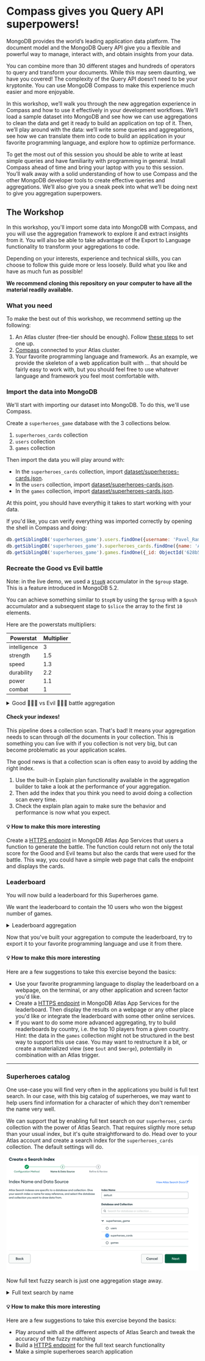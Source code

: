 # Compass gives you Query API superpowers!

MongoDB provides the world’s leading application data platform. The document model and the MongoDB Query API give you a flexible and powerful way to manage, interact with, and obtain insights from your data.

You can combine more than 30 different stages and hundreds of operators to query and transform your documents. While this may seem daunting, we have you covered! The complexity of the Query API doesn’t need to be your kryptonite. You can use MongoDB Compass to make this experience much easier and more enjoyable. 

In this workshop, we’ll walk you through the new aggregation experience in Compass and how to use it effectively in your development workflows. We’ll load a sample dataset into MongoDB and see how we can use aggregations to clean the data and get it ready to build an application on top of it. Then, we’ll play around with the data: we’ll write some queries and aggregations, see how we can translate them into code to build an application in your favorite programming language, and explore how to optimize performance.

To get the most out of this session you should be able to write at least simple queries and have familiarity with programming in general. Install Compass ahead of time and bring your laptop with you to this session.
You’ll walk away with a solid understanding of how to use Compass and the other MongoDB developer tools to create effective queries and aggregations. We’ll also give you a sneak peek into what we’ll be doing next to give you aggregation superpowers.

## The Workshop

In this workshop, you'll import some data into MongoDB with Compass, and you will use the aggregation framework to explore it and extract insights from it. You will also be able to take advantage of the Export to Language functionality to
transform your aggregations to code.

Depending on your interests, experience and technical skills, you can choose to follow this guide more or less loosely. Build what you like and have as much fun as possible!

**We recommend cloning this repository on your computer to have all the material readily available.**

### What you need

To make the best out of this workshop, we recommend setting up the following:

 1. An Atlas cluster (free-tier should be enough). Follow [these steps](link-to-docs) to set one up.
 2. [Compass](https://www.mongodb.com/docs/compass/current/install/) connected to your Atlas cluster.
 3. Your favorite programming language and framework. As an example, we provide the skeleton of a web application built with ... that should be fairly easy to work with, but you should feel free to use whatever language and framework you feel most comfortable with.

### Import the data into MongoDB

We'll start with importing our dataset into MongoDB. To do this, we'll use Compass.

Create a `superheroes_game` database with the 3 collections below.

 1. `superheroes_cards` collection
 2. `users` collection
 3. `games` collection

Then import the data you will play around with:

 * In the `superheroes_cards` collection, import [dataset/superheroes-cards.json](./dataset/superheroes-cards.json).
 * In the `users` collection, import [dataset/superheroes-cards.json](./dataset/users.json).
 * In the `games` collection, import [dataset/superheroes-cards.json](./dataset/games.json).

At this point, you should have everythig it takes to start working with your data.

If you'd like, you can verify everything was imported correctly by opening the shell in Compass and doing:

```javascript
db.getSiblingDB('superheroes_game').users.findOne({username: 'Pavel_Ramos26'}).country === 'MQ' &&
db.getSiblingDB('superheroes_game').superheroes_cards.findOne({name: 'Atom Girl'}).id === 52 &&
db.getSiblingDB('superheroes_game').games.findOne({_id: ObjectId('628b5c24ff7e14826f6d92da')}).v === 2 ? 'All good' : 'Something went wrong'
```

### Recreate the Good vs Evil battle

Note: in the live demo, we used a [`$topN`](https://www.mongodb.com/docs/upcoming/reference/operator/aggregation/topN/) accumulator in the `$group` stage. This is a feature introduced in MongoDB 5.2.

You can achieve something similar to `$topN` by using the `$group` with a `$push` accumulator and a subsequent stage to `$slice` the array to the first `10` elements.

Here are the powerstats multipliers:

| Powerstat    	| Multiplier 	|
|--------------	|------------	|
| intelligence 	| 3          	|
| strength     	| 1.5        	|
| speed        	| 1.3        	|
| durability   	| 2.2        	|
| power        	| 1.1        	|
| combat       	| 1          	|

<details>
<summary>Good 🦸🏼‍♀️ vs Evil 🦹🏻‍♂️ battle aggregation</summary>

```javascript
[{
    $match: {
      "biography.alignment": {
        $ne: 'neutral'
      }
    }
  },
  {
    $sample: {
      size: 150
    }
  },
  {
    $group: {
      _id: '$biography.alignment',
      powerstats: {
        $topN: {
          n: 10,
          output: '$powerstats',
          sortBy: {}
        }
      }
    }
  },
  {
    $set: {
      score: {
        $reduce: {
          input: '$powerstats',
          initialValue: 0,
          in: {
            $add: [
              '$$value',
              {
                $multiply: [3, '$$this.intelligence']
              },
              {
                $multiply: [1.5, '$$this.strength']
              },
              {
                $multiply: [1.3, '$$this.speed']
              },
              {
                $multiply: [2.2, '$$this.durability']
              },
              {
                $multiply: [1.1, '$$this.power']
              },
              {
                $multiply: [1, '$$this.combat']
              }
            ]
          }
        }
      }
    }
  },
  {
    $unset: 'powerstats'
  }
]
```

</details>

#### Check your indexes!

This pipeline does a collection scan. That's bad! It means your aggregation needs to scan through *all* the documents in your collection. This is something you can live with if you collection is not very big, but can become problematic as your application scales.

The good news is that a collection scan is often easy to avoid by adding the right index.

 1. Use the built-in Explain plan functionality available in the aggregation builder to take a look at the performance of your aggregation.
 2. Then add the index that you think you need to avoid doing a collection scan every time.
 3. Check the explain plan again to make sure the behavior and performance is now what you expect.

#### 💡 How to make this more interesting

Create a [HTTPS endpoint](https://www.mongodb.com/docs/atlas/app-services/endpoints/configure/) in MongoDB Atlas App Services that users a function to generate the battle. The function could return not only the total score for the Good and Evil teams but also the cards that were used for the battle. This way, you could have a simple web page that calls the endpoint and displays the cards.

### Leaderboard

You will now build a leaderboard for this Superheroes game.

We want the leaderboard to contain the 10 users who won the biggest number of games.

<details>
<summary>Leaderboard aggregation</summary>

```javascript
[{
    $match: {
      winner: {
        $ne: null
      }
    }
  },
  {
    $group: {
      _id: '$winner',
      totalWins: {
        $sum: 1
      }
    }
  },
  {
    $sort: {
      totalWins: -1
    }
  },
  {
    $limit: 10
  },
  {
    $lookup: {
      from: 'users',
      localField: '_id',
      foreignField: '_id',
      as: 'user'
    }
  },
  {
    $replaceWith: {
      $mergeObjects: [{
          $arrayElemAt: [
            '$user',
            0
          ]
        },
        {
          totalWins: '$totalWins'
        }
      ]
    }
  }
]
```

</details>

Now that you've built your aggregation to compute the leaderboard, try to export it to your favorite programming language and use it from there.

#### 💡 How to make this more interesting

Here are a few suggestions to take this exercise beyond the basics:

 * Use your favorite programming language to display the leaderboard on a webpage, on the terminal, or any other application and screen factor you'd like.
 * Create a [HTTPS endpoint](https://www.mongodb.com/docs/atlas/app-services/endpoints/configure/) in MongoDB Atlas App Services for the leaderboard. Then display the results on a webpage or any other place you'd like or integrate the leaderboard with some other online services.
 * If you want to do some more advanced aggregating, try to build readerboards by country, i.e. the top 10 players from a given country. Hint: the data in the `games` collection might not be structured in the best way to support this use case. You may want to restructure it a bit, or create a materialized view (see `$out` and `$merge`), potentially in combination with an Atlas trigger.

<hr>

### Superheroes catalog

One use-case you will find very often in the applications you build is full text search. In our case, with this big catalog of
superheroes, we may want to help users find information for a character of which they don't remember the name very well.

We can support that by enabling full text search on our `superheroes_cards` collection with the power of Atlas Search. That requires sligthly more
setup than your usual index, but it's quite straightforward to do. Head over to your Atlas account and create a search index
for the `superheroes_cards` collection. The default settings will do.

![search index creation](resources/create-search-index.png)

Now full text fuzzy search is just one aggregation stage away.

<details>
<summary>Full text search by name</summary>

```javascript
[{
  $search: {
    index: 'default',
    text: {
      query: '<name to search>',
      path: 'name',
      fuzzy: {}
    }
  }
}]
```
</details>

#### 💡 How to make this more interesting

Here are a few suggestions to take this exercise beyond the basics:

 * Play around with all the different aspects of Atlas Search and tweak the accuracy of the fuzzy matching
 * Build a [HTTPS endpoint](https://www.mongodb.com/docs/atlas/app-services/endpoints/configure/) for the full text search functionality
 * Make a simple superheroes search application